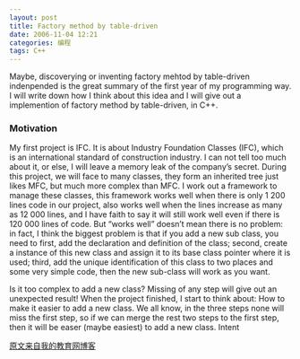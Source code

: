```yaml
---
layout: post
title: Factory method by table-driven
date: 2006-11-04 12:21
categories: 编程 
tags: C++ 
---
```

 
Maybe, discoverying or inventing factory mehtod by table-driven indenpended is the great summary of the first year of my programming way. I will write down how I think about this idea and I will give out a implemention of factory method by table-driven, in C++.
<!-- more -->
 
### Motivation

My first project is IFC. It is about Industry Foundation Classes (IFC), which is an international standard of construction industry. I can not tell too much about it, or else, I will leave a memory leak of the company’s secret. During this project, we will face to many classes, they form an inherited tree just likes MFC, but much more complex than MFC. I work out a framework to manage these classes, this framework works well when there is only 1 200 lines code in our project, also works well when the lines increase as many as 12 000 lines, and I have faith to say it will still work well even if there is 120 000 lines of code. But “works well” doesn’t mean there is no problem: in fact, I think the biggest problem is that if you add a new sub class, you need to first, add the declaration and definition of the class; second, create a instance of this new class and assign it to its base class pointer where it is used; third, add the unique identification of this class to two places and some very simple code, then the new sub-class will work as you want. 

Is it too complex to add a new class? Missing of any step will give out an unexpected result! When the project finished, I start to think about: How to make it easier to add a new class. We all know, in the three steps none will miss the first step, so if we can merge the rest two steps to the first step, then it will be easer (maybe easiest) to add a new class.
Intent

[原文来自我的教育网博客][原文来自我的教育网博客]

[原文来自我的教育网博客]:http://teacher.edu.cn/pc/article/200611/333820.html
